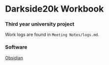 # Darkside20k Workbook
### Third year university project

Work logs are found in `Meeting Notes/logs.md`.

### Software
[Obsidian](https://obsidian.md/)
